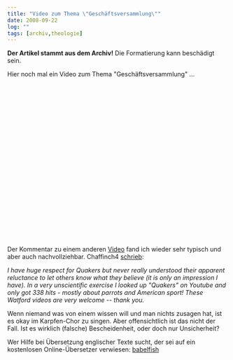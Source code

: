 ```yaml
---
title: "Video zum Thema \"Geschäftsversammlung\""
date: 2008-09-22
log: ""
tags: [archiv,theologie]
---
```

**Der Artikel stammt aus dem Archiv!** Die Formatierung kann beschädigt sein.

Hier noch mal ein Video zum Thema "Geschäftsversammlung" ...
<!--break-->
<object width="425" height="355"><param name="movie" value="http://www.youtube.com/v/CHSOdM70gjs&rel=1"></param><param name="wmode" value="transparent"></param><embed src="http://www.youtube.com/v/CHSOdM70gjs&rel=1" type="application/x-shockwave-flash" wmode="transparent" width="425" height="355"></embed></object>

Der Kommentar zu einem anderen <a href="http://de.youtube.com/watch?v=M4l_6fdVGB8&feature=related">Video</a> fand ich wieder sehr typisch und aber auch nachvollziehbar. 
Chaffinch4 <a href="http://de.youtube.com/watch?v=M4l_6fdVGB8&feature=related">schrieb</a>:

<i>
I have huge respect for Quakers but never really understood their apparent reluctance to let others know what they believe (it is only an impression I have). In a very unscientific exercise I looked up "Quakers" on Youtube and only got 338 hits - mostly about parrots and American sport! These Watford videos are very welcome -- thank you.
</i>

Wenn niemand was von einem wissen will und man nichts zusagen hat, ist es okay im Karpfen-Chor zu singen. Aber offensichtlich ist das nicht der Fall. Ist es wirklich (falsche) Bescheidenheit, oder doch nur Unsicherheit? 

Wer Hilfe bei Übersetzung englischer Texte sucht, der sei auf ein kostenlosen Online-Übersetzer verwiesen: <a href="http://babelfish.altavista.com/">babelfish</a>
